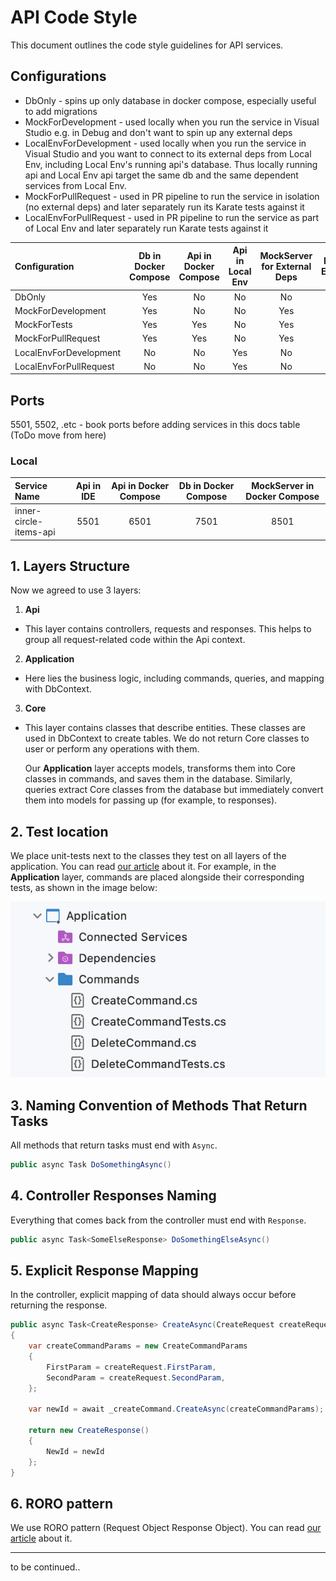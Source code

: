 # API Code Style

This document outlines the code style guidelines for API services.

## Configurations

- DbOnly - spins up only database in docker compose, especially useful to add migrations
- MockForDevelopment - used locally when you run the service in Visual Studio e.g. in Debug and don't want to spin up any external deps
- LocalEnvForDevelopment - used locally when you run the service in Visual Studio and you want to connect to its external deps from Local Env, including Local Env's running api's database. Thus locally running api and Local Env api target the same db and the same dependent services from Local Env.
- MockForPullRequest - used in PR pipeline to run the service in isolation (no external deps) and later separately run its Karate tests against it
- LocalEnvForPullRequest - used in PR pipeline to run the service as part of Local Env and later separately run Karate tests against it

| Configuration              | Db in Docker Compose | Api in Docker Compose | Api in Local Env | MockServer for External Deps |  Local Env for External Deps | Run Karate Tests |
| :---------------- | :------: | :------: | :------: | :------: | :------: | :------: |
| DbOnly                 |   Yes   |   No   |   No   |   No   |   No   |   No   |
| MockForDevelopment     |   Yes   |   No   |   No   |   Yes  |   No   |   No   |
| MockForTests           |   Yes   |   Yes  |   No   |   Yes  |   No   |   No   |
| MockForPullRequest     |   Yes   |   Yes  |   No   |   Yes  |   No   |   Yes  |
| LocalEnvForDevelopment |   No    |   No   |   Yes  |   No   |   Yes  |   No   |
| LocalEnvForPullRequest |   No    |   No   |   Yes  |   No   |   Yes  |   Yes  |

## Ports

5501, 5502, .etc - book ports before adding services in this docs table (ToDo move from here)

### Local
| Service Name           | Api in IDE | Api in Docker Compose |  Db in Docker Compose |MockServer in Docker Compose |
| :--------------------- | :--------: | :-------------------: | :-------------------: | :-------------------------: |
| inner-circle-items-api |    5501    |          6501         |          7501         |             8501            |


## 1. Layers Structure

Now we agreed to use 3 layers:

1. **Api**

- This layer contains controllers, requests and responses. This helps to group all request-related code within the Api context.

2. **Application**

- Here lies the business logic, including commands, queries, and mapping with DbContext.

3. **Core**

- This layer contains classes that describe entities. These classes are used in DbContext to create tables. We do not return Core classes to user or perform any operations with them. 
   
   Our **Application** layer accepts models, transforms them into Core classes in commands, and saves them in the database. Similarly, queries extract Core classes from the database but immediately convert them into models for passing up (for example, to responses).


## 2. Test location

We place unit-tests next to the classes they test on all layers of the application. You can read [our article](https://www.tourmalinecore.com/articles/dotnet-unit-testing) about it. For example, in the **Application** layer, commands are placed alongside their corresponding tests, as shown in the image below:

![Tests Location Example](./images/tests-location-example.png)


## 3. Naming Convention of Methods That Return Tasks

All methods that return tasks must end with `Async`.

```csharp
public async Task DoSomethingAsync()
```


## 4. Controller Responses Naming

Everything that comes back from the controller must end with `Response`.

```csharp
public async Task<SomeElseResponse> DoSomethingElseAsync()
```


## 5. Explicit Response Mapping

In the controller, explicit mapping of data should always occur before returning the response.

```csharp
public async Task<CreateResponse> CreateAsync(CreateRequest createRequest)
{
    var createCommandParams = new CreateCommandParams
    {
        FirstParam = createRequest.FirstParam,
        SecondParam = createRequest.SecondParam,
    };

    var newId = await _createCommand.CreateAsync(createCommandParams);

    return new CreateResponse()
    {
        NewId = newId
    };
}
```


## 6. RORO pattern

We use RORO pattern (Request Object Response Object). You can read 
[our article](https://www.tourmalinecore.com/articles/React) about it.

---
to be continued..
